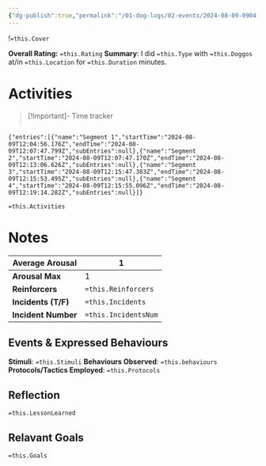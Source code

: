 ```yaml
---
{"dg-publish":true,"permalink":"/01-dog-logs/02-events/2024-08-09-0904-kibeth-trick-training/","tags":["DogTraining/Session","#Doggos/Activity"],"noteIcon":"","created":"2024-08-09T08:46:32.671-03:00","updated":"2024-08-11T14:04:39.747-03:00"}
---
```


!`=this.Cover`

**Overall Rating:** `=this.Rating`
**Summary**: I did `=this.Type` with `=this.Doggos` at/in `=this.Location` for `=this.Duration` minutes.
# Activities
>[!Important]-  Time tracker
>```simple-time-tracker

```simple-time-tracker
{"entries":[{"name":"Segment 1","startTime":"2024-08-09T12:04:56.176Z","endTime":"2024-08-09T12:07:47.799Z","subEntries":null},{"name":"Segment 2","startTime":"2024-08-09T12:07:47.170Z","endTime":"2024-08-09T12:13:06.626Z","subEntries":null},{"name":"Segment 3","startTime":"2024-08-09T12:15:47.383Z","endTime":"2024-08-09T12:15:53.495Z","subEntries":null},{"name":"Segment 4","startTime":"2024-08-09T12:15:55.096Z","endTime":"2024-08-09T12:19:14.282Z","subEntries":null}]}
```


`=this.Activities`

# Notes

| **Average Arousal** | 1   |
| ------------------- | -------------------- |
| **Arousal Max**     | 1   |
| **Reinforcers**     | `=this.Reinforcers`  |
| **Incidents (T/F)** | `=this.Incidents`    |
| **Incident Number** | `=this.IncidentsNum` |
## Events & Expressed Behaviours
**Stimuli**: `=this.Stimuli`
**Behaviours Observed**: `=this.behaviours`
**Protocols/Tactics Employed**: `=this.Protocols`



## Reflection
`=this.LessonLearned`

## Relavant Goals
`=this.Goals`